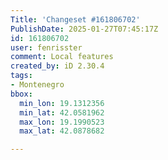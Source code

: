 ```yaml
---
Title: 'Changeset #161806702'
PublishDate: 2025-01-27T07:45:17Z
id: 161806702
user: fenrisster
comment: Local features
created_by: iD 2.30.4
tags:
- Montenegro
bbox:
  min_lon: 19.1312356
  min_lat: 42.0581962
  max_lon: 19.1990523
  max_lat: 42.0878682

---
```

